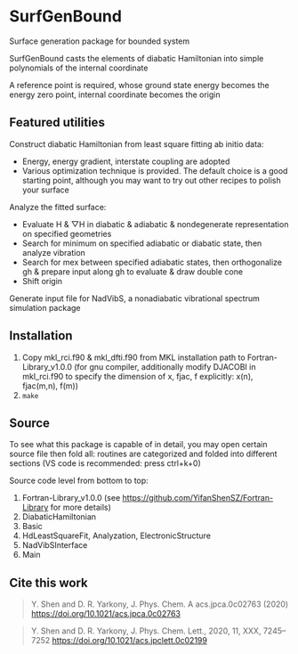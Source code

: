 # SurfGenBound
Surface generation package for bounded system

SurfGenBound casts the elements of diabatic Hamiltonian into simple polynomials of the internal coordinate

A reference point is required, whose ground state energy becomes the energy zero point, internal coordinate becomes the origin

## Featured utilities
Construct diabatic Hamiltonian from least square fitting ab initio data:
* Energy, energy gradient, interstate coupling are adopted
* Various optimization technique is provided. The default choice is a good starting point, although you may want to try out other recipes to polish your surface

Analyze the fitted surface:
* Evaluate H & ▽H in diabatic & adiabatic & nondegenerate representation on specified geometries
* Search for minimum on specified adiabatic or diabatic state, then analyze vibration
* Search for mex between specified adiabatic states, then orthogonalize gh & prepare input along gh to evaluate & draw double cone
* Shift origin

Generate input file for NadVibS, a nonadiabatic vibrational spectrum simulation package

## Installation
1. Copy mkl_rci.f90 & mkl_dfti.f90 from MKL installation path to Fortran-Library_v1.0.0 (for gnu compiler, additionally modify DJACOBI in mkl_rci.f90 to specify the dimension of x, fjac, f explicitly: x(n), fjac(m,n), f(m))
2. `make`

## Source
To see what this package is capable of in detail, you may open certain source file then fold all: routines are categorized and folded into different sections (VS code is recommended: press ctrl+k+0)

Source code level from bottom to top:
1. Fortran-Library_v1.0.0 (see https://github.com/YifanShenSZ/Fortran-Library for more details)
2. DiabaticHamiltonian
3. Basic
4. HdLeastSquareFit, Analyzation, ElectronicStructure
5. NadVibSInterface
6. Main

## Cite this work
> Y. Shen and D. R. Yarkony, J. Phys. Chem. A acs.jpca.0c02763 (2020) https://doi.org/10.1021/acs.jpca.0c02763

> Y. Shen and D. R. Yarkony, J. Phys. Chem. Lett.,  2020, 11, XXX, 7245–7252 https://doi.org/10.1021/acs.jpclett.0c02199

